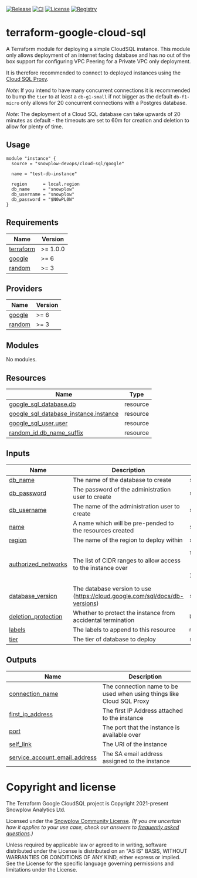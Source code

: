 [![Release][release-image]][release] [![CI][ci-image]][ci] [![License][license-image]][license] [![Registry][registry-image]][registry]

# terraform-google-cloud-sql

A Terraform module for deploying a simple CloudSQL instance.  This module only allows deployment of an internet facing database and has no out of the box support for configuring VPC Peering for a Private VPC only deployment.

It is therefore recommended to connect to deployed instances using the [Cloud SQL Proxy](https://github.com/GoogleCloudPlatform/cloudsql-proxy).

_Note_: If you intend to have many concurrent connections it is recommended to bump the `tier` to at least a `db-g1-small` if not bigger as the default `db-f1-micro` only allows for 20 concurrent connections with a Postgres database.

_Note_: The deployment of a Cloud SQL database can take upwards of 20 minutes as default - the timeouts are set to 60m for creation and deletion to allow for plenty of time.

## Usage

```hcl
module "instance" {
  source = "snowplow-devops/cloud-sql/google"

  name = "test-db-instance"

  region      = local.region
  db_name     = "snowplow"
  db_username = "snowplow"
  db_password = "$N0wPL0W"
}
```

## Requirements

| Name | Version |
|------|---------|
| <a name="requirement_terraform"></a> [terraform](#requirement\_terraform) | >= 1.0.0 |
| <a name="requirement_google"></a> [google](#requirement\_google) | >= 6 |
| <a name="requirement_random"></a> [random](#requirement\_random) | >= 3 |

## Providers

| Name | Version |
|------|---------|
| <a name="provider_google"></a> [google](#provider\_google) | >= 6 |
| <a name="provider_random"></a> [random](#provider\_random) | >= 3 |

## Modules

No modules.

## Resources

| Name | Type |
|------|------|
| [google_sql_database.db](https://registry.terraform.io/providers/hashicorp/google/latest/docs/resources/sql_database) | resource |
| [google_sql_database_instance.instance](https://registry.terraform.io/providers/hashicorp/google/latest/docs/resources/sql_database_instance) | resource |
| [google_sql_user.user](https://registry.terraform.io/providers/hashicorp/google/latest/docs/resources/sql_user) | resource |
| [random_id.db_name_suffix](https://registry.terraform.io/providers/hashicorp/random/latest/docs/resources/id) | resource |

## Inputs

| Name | Description | Type | Default | Required |
|------|-------------|------|---------|:--------:|
| <a name="input_db_name"></a> [db\_name](#input\_db\_name) | The name of the database to create | `string` | n/a | yes |
| <a name="input_db_password"></a> [db\_password](#input\_db\_password) | The password of the administration user to create | `string` | n/a | yes |
| <a name="input_db_username"></a> [db\_username](#input\_db\_username) | The name of the administration user to create | `string` | n/a | yes |
| <a name="input_name"></a> [name](#input\_name) | A name which will be pre-pended to the resources created | `string` | n/a | yes |
| <a name="input_region"></a> [region](#input\_region) | The name of the region to deploy within | `string` | n/a | yes |
| <a name="input_authorized_networks"></a> [authorized\_networks](#input\_authorized\_networks) | The list of CIDR ranges to allow access to the instance over | <pre>list(object({<br>    name  = string<br>    value = string<br>  }))</pre> | `[]` | no |
| <a name="input_database_version"></a> [database\_version](#input\_database\_version) | The database version to use (https://cloud.google.com/sql/docs/db-versions) | `string` | `"POSTGRES_16_9"` | no |
| <a name="input_deletion_protection"></a> [deletion\_protection](#input\_deletion\_protection) | Whether to protect the instance from accidental termination | `bool` | `false` | no |
| <a name="input_labels"></a> [labels](#input\_labels) | The labels to append to this resource | `map(string)` | `{}` | no |
| <a name="input_tier"></a> [tier](#input\_tier) | The tier of database to deploy | `string` | `"db-f1-micro"` | no |

## Outputs

| Name | Description |
|------|-------------|
| <a name="output_connection_name"></a> [connection\_name](#output\_connection\_name) | The connection name to be used when using things like Cloud SQL Proxy |
| <a name="output_first_ip_address"></a> [first\_ip\_address](#output\_first\_ip\_address) | The first IP Address attached to the instance |
| <a name="output_port"></a> [port](#output\_port) | The port that the instance is available over |
| <a name="output_self_link"></a> [self\_link](#output\_self\_link) | The URI of the instance |
| <a name="output_service_account_email_address"></a> [service\_account\_email\_address](#output\_service\_account\_email\_address) | The SA email address assigned to the instance |

# Copyright and license

The Terraform Google CloudSQL project is Copyright 2021-present Snowplow Analytics Ltd.

Licensed under the [Snowplow Community License](https://docs.snowplow.io/community-license-1.0). _(If you are uncertain how it applies to your use case, check our answers to [frequently asked questions](https://docs.snowplow.io/docs/contributing/community-license-faq/).)_

Unless required by applicable law or agreed to in writing, software
distributed under the License is distributed on an "AS IS" BASIS,
WITHOUT WARRANTIES OR CONDITIONS OF ANY KIND, either express or implied.
See the License for the specific language governing permissions and
limitations under the License.

[release]: https://github.com/snowplow-devops/terraform-google-cloud-sql/releases/latest
[release-image]: https://img.shields.io/github/v/release/snowplow-devops/terraform-google-cloud-sql

[ci]: https://github.com/snowplow-devops/terraform-google-cloud-sql/actions?query=workflow%3Aci
[ci-image]: https://github.com/snowplow-devops/terraform-google-cloud-sql/workflows/ci/badge.svg

[license]: https://docs.snowplow.io/docs/contributing/community-license-faq/
[license-image]: https://img.shields.io/badge/license-Snowplow--Community-blue.svg?style=flat

[registry]: https://registry.terraform.io/modules/snowplow-devops/cloud-sql/google/latest
[registry-image]: https://img.shields.io/static/v1?label=Terraform&message=Registry&color=7B42BC&logo=terraform
